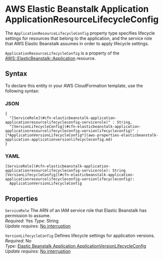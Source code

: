 # AWS Elastic Beanstalk Application ApplicationResourceLifecycleConfig<a name="aws-properties-elasticbeanstalk-application-applicationresourcelifecycleconfig"></a>

<a name="aws-properties-elasticbeanstalk-application-applicationresourcelifecycleconfig-description"></a>The `ApplicationResourceLifecycleConfig` property type specifies lifecycle settings for resources that belong to the application, and the service role that AWS Elastic Beanstalk assumes in order to apply lifecycle settings\.

<a name="aws-properties-elasticbeanstalk-application-applicationresourcelifecycleconfig-inheritance"></a> `ApplicationResourceLifecycleConfig` is a property of the [AWS::ElasticBeanstalk::Application](aws-properties-beanstalk.md) resource\. 

## Syntax<a name="aws-properties-elasticbeanstalk-application-applicationresourcelifecycleconfig-syntax"></a>

To declare this entity in your AWS CloudFormation template, use the following syntax:

### JSON<a name="aws-properties-elasticbeanstalk-application-applicationresourcelifecycleconfig-syntax.json"></a>

```
{
  "[ServiceRole](#cfn-elasticbeanstalk-application-applicationresourcelifecycleconfig-servicerole)" : String,
  "[VersionLifecycleConfig](#cfn-elasticbeanstalk-application-applicationresourcelifecycleconfig-versionlifecycleconfig)" : [*ApplicationVersionLifecycleConfig*](aws-properties-elasticbeanstalk-application-applicationversionlifecycleconfig.md)
}
```

### YAML<a name="aws-properties-elasticbeanstalk-application-applicationresourcelifecycleconfig-syntax.yaml"></a>

```
[ServiceRole](#cfn-elasticbeanstalk-application-applicationresourcelifecycleconfig-servicerole): String
[VersionLifecycleConfig](#cfn-elasticbeanstalk-application-applicationresourcelifecycleconfig-versionlifecycleconfig):
  ApplicationVersionLifecycleConfig
```

## Properties<a name="aws-properties-elasticbeanstalk-application-applicationresourcelifecycleconfig-properties"></a>

`ServiceRole`  <a name="cfn-elasticbeanstalk-application-applicationresourcelifecycleconfig-servicerole"></a>
The ARN of an IAM service role that Elastic Beanstalk has permission to assume\.  
 *Required*: Yes
 *Type*: String  
 *Update requires*: [No interruption](using-cfn-updating-stacks-update-behaviors.md#update-no-interrupt) 

`VersionLifecycleConfig`  <a name="cfn-elasticbeanstalk-application-applicationresourcelifecycleconfig-versionlifecycleconfig"></a>
Defines lifecycle settings for application versions\.  
 *Required*: No  
 *Type*: [Elastic Beanstalk Application ApplicationVersionLifecycleConfig](aws-properties-elasticbeanstalk-application-applicationversionlifecycleconfig.md)  
 *Update requires*: [No interruption](using-cfn-updating-stacks-update-behaviors.md#update-no-interrupt) 
